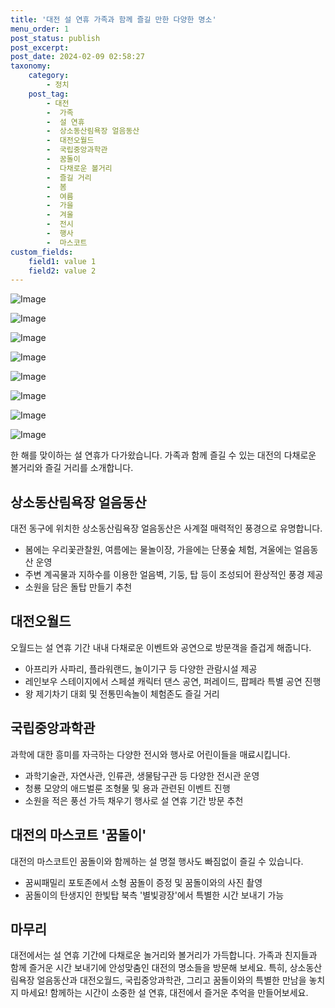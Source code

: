 ```yaml
---
title: '대전 설 연휴 가족과 함께 즐길 만한 다양한 명소'
menu_order: 1
post_status: publish
post_excerpt: 
post_date: 2024-02-09 02:58:27
taxonomy:
    category:
        - 정치
    post_tag:
        - 대전
        -  가족
        -  설 연휴
        -  상소동산림욕장 얼음동산
        -  대전오월드
        -  국립중앙과학관
        -  꿈돌이
        -  다채로운 볼거리
        -  즐길 거리
        -  봄
        -  여름
        -  가을
        -  겨울
        -  전시
        -  행사
        -  마스코트
custom_fields:
    field1: value 1
    field2: value 2
---
```


![Image](https://imgnews.pstatic.net/image/656/2024/02/08/0000079269_005_20240208222101764.jpg?type=w647)

![Image](https://imgnews.pstatic.net/image/656/2024/02/08/0000079269_004_20240208222101707.jpg?type=w647)

![Image](https://imgnews.pstatic.net/image/656/2024/02/08/0000079269_007_20240208222101837.jpg?type=w647)

![Image](https://imgnews.pstatic.net/image/656/2024/02/08/0000079269_006_20240208222101802.jpg?type=w647)

![Image](https://imgnews.pstatic.net/image/656/2024/02/08/0000079269_008_20240208222101879.jpg?type=w647)

![Image](https://imgnews.pstatic.net/image/656/2024/02/08/0000079269_001_20240208222101567.jpg?type=w647)

![Image](https://imgnews.pstatic.net/image/656/2024/02/08/0000079269_002_20240208222101610.jpg?type=w647)

![Image](https://imgnews.pstatic.net/image/656/2024/02/08/0000079269_003_20240208222101672.jpg?type=w647)

한 해를 맞이하는 설 연휴가 다가왔습니다. 가족과 함께 즐길 수 있는 대전의 다채로운 볼거리와 즐길 거리를 소개합니다.
## 상소동산림욕장 얼음동산
대전 동구에 위치한 상소동산림욕장 얼음동산은 사계절 매력적인 풍경으로 유명합니다.
- 봄에는 우리꽃관찰원, 여름에는 물놀이장, 가을에는 단풍숲 체험, 겨울에는 얼음동산 운영
- 주변 계곡물과 지하수를 이용한 얼음벽, 기둥, 탑 등이 조성되어 환상적인 풍경 제공
- 소원을 담은 돌탑 만들기 추천
## 대전오월드
오월드는 설 연휴 기간 내내 다채로운 이벤트와 공연으로 방문객을 즐겁게 해줍니다.
- 아프리카 사파리, 플라워랜드, 놀이기구 등 다양한 관람시설 제공
- 레인보우 스테이지에서 스페셜 캐릭터 댄스 공연, 퍼레이드, 팝페라 특별 공연 진행
- 왕 제기차기 대회 및 전통민속놀이 체험존도 즐길 거리
## 국립중앙과학관
과학에 대한 흥미를 자극하는 다양한 전시와 행사로 어린이들을 매료시킵니다.
- 과학기술관, 자연사관, 인류관, 생물탐구관 등 다양한 전시관 운영
- 청룡 모양의 애드벌룬 조형물 및 용과 관련된 이벤트 진행
- 소원을 적은 풍선 가득 채우기 행사로 설 연휴 기간 방문 추천
## 대전의 마스코트 '꿈돌이'
대전의 마스코트인 꿈돌이와 함께하는 설 명절 행사도 빠짐없이 즐길 수 있습니다.
- 꿈씨패밀리 포토존에서 소형 꿈돌이 증정 및 꿈돌이와의 사진 촬영
- 꿈돌이의 탄생지인 한빛탑 북측 '별빛광장'에서 특별한 시간 보내기 가능
## 마무리
대전에서는 설 연휴 기간에 다채로운 놀거리와 볼거리가 가득합니다. 가족과 친지들과 함께 즐거운 시간 보내기에 안성맞춤인 대전의 명소들을 방문해 보세요. 특히, 상소동산림욕장 얼음동산과 대전오월드, 국립중앙과학관, 그리고 꿈돌이와의 특별한 만남을 놓치지 마세요! 함께하는 시간이 소중한 설 연휴, 대전에서 즐거운 추억을 만들어보세요.
